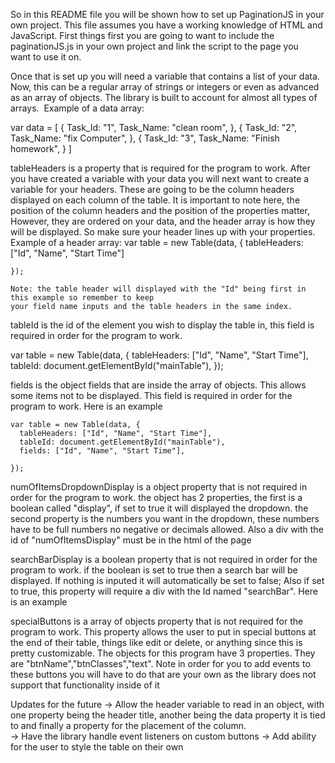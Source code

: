 So in this README file you will be shown how to set up PaginationJS in your own project. This file assumes you have a working knowledge of HTML and JavaScript. First things first you are going to want to include the paginationJS.js in your own project and link the script to the page you want to use it on. 

Once that is set up you will need a variable that contains a list of your data. Now, this can be a regular array of strings or integers or even as advanced as an array of objects. The library is built to account for almost all types of arrays. 
Example of a data array:

 var data = [
              {
                  Task_Id: "1",
                  Task_Name: "clean room",
              },
              {
                  Task_Id: "2",
                  Task_Name: "fix Computer",
              },
              {
                  Task_Id: "3",
                  Task_Name: "Finish homework",
              }
            ]

tableHeaders is a property that is required for the program to work. After you have created a variable with your data you will next want to create a variable for your headers. These are going to be the column headers displayed on each column of the table. It is important to note here, the position of the column headers and the position of the properties matter, However, they are ordered on your data, and the header array is how they will be displayed. So make sure your header lines up with your properties.
Example of a header array:
   var table = new Table(data, {
      tableHeaders: ["Id", "Name", "Start Time"]

    });

    Note: the table header will displayed with the "Id" being first in this example so remember to keep
    your field name inputs and the table headers in the same index.

tableId is the id of the element you wish to display the table in, this field is required in order for 
the program to work. 

var table = new Table(data, {
      tableHeaders: ["Id", "Name", "Start Time"],
      tableId: document.getElementById("mainTable"),
});


fields is the object fields that are inside the array of objects. This allows some items not to be displayed.
This field is required in order for the program to work. Here is an example

    var table = new Table(data, {
      tableHeaders: ["Id", "Name", "Start Time"],
      tableId: document.getElementById("mainTable"),
      fields: ["Id", "Name", "Start Time"],
      
    });

numOfItemsDropdownDisplay is a object property that is not required in order for the program to work. 
the object has 2 properties, the first is a boolean called "display", if set to true it will displayed
the dropdown. the second property is the numbers you want in the dropdown, these numbers have to be
full  numbers no negative or decimals allowed. Also a div with the id of "numOfItemsDisplay" must be in the html of the page

   <div id="numOfItemsDisplay"></div>

   <script>
    var table = new Table(data, {
      tableHeaders: tableHeads,
      tableId: sourceId,
      fields: objectFields,
      numOfItemsDropdownDisplay: {
        display: true,
        numberList: ["5","10","15"]
      }
    });
   </script>

searchBarDisplay is a boolean property that is not required in order for the program to work. if
the boolean is set to true then a search bar will be displayed. If nothing is inputed it will 
automatically be set to false; Also if set to true, this property will require a div with the Id 
named "searchBar". Here is an example

  <div id="searchBar"></div>

   <script>
      var table = new Table(data, {
      tableHeaders: tableHeads,
      tableId: sourceId,
      fields: objectFields,
      numOfItemsDropdownDisplay: true,
      searchBarDisplay: true,
    });
   </script>

specialButtons is a array of objects property that is not required for the program to work.
This property allows the user to put in special buttons at the end of their table, things like
edit or delete, or anything since this is pretty customizable. The objects for this program
have 3 properties. They are "btnName","btnClasses","text". Note in order for you to add events to these buttons
you will have to do that are your own as the library does not support that functionality inside of it


  <script>
      var table = new Table(data, {
      tableHeaders: tableHeads,
      tableId: sourceId,
      fields: objectFields,
      numOfItemsDropdownDisplay: true,
      searchBarDisplay: true,
      specialButtons: [
        {
          btnName: "edit",
          btnClasses: ["btn", "btn-warning"],
          text: "Edit"
        },
        {
          btnName: "delete",
          btnClasses: ["btn", "btn-danger"],
          text: "Delete"
        }
      ]
    });
  </script>
    


Updates for the future
-> Allow the header variable to read in an object, with one property being the header title, another being the data property it is tied to and finally a property for the placement of the column.    
-> Have the library handle event listeners on custom buttons
-> Add ability for the user to style the table on their own